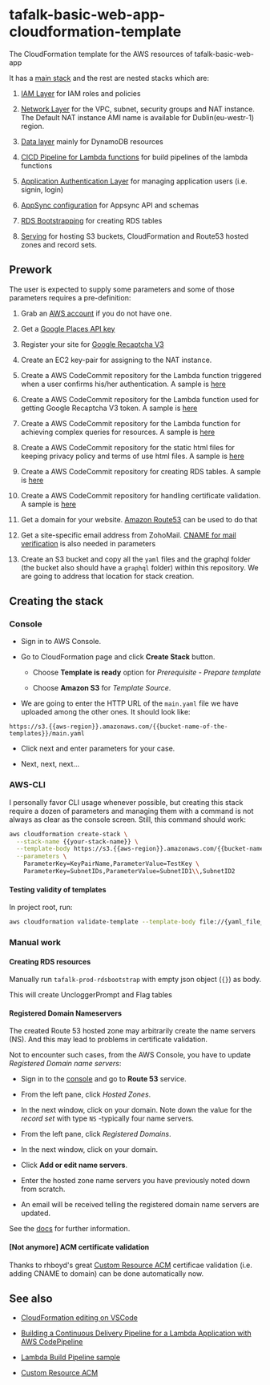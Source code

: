 # tafalk-basic-web-app-cloudformation-template

The CloudFormation template for the AWS resources of tafalk-basic-web-app

It has a [main stack](main.yaml) and the rest are nested stacks which are:

1. [IAM Layer](iam.yaml) for IAM roles and policies

2. [Network Layer](network.yaml) for the VPC, subnet, security groups and NAT instance. The Default NAT instance AMI name is available for Dublin(eu-westr-1) region.

3. [Data layer](data.yaml) mainly for DynamoDB resources

4. [CICD Pipeline for Lambda functions](build.yaml) for build pipelines of the lambda functions

5. [Application Authentication Layer](cognito-auth.yaml) for managing application users (i.e. signin, login)

6. [AppSync configuration](appsync.yaml) for Appsync API and schemas

7. [RDS Bootstrapping](rds-bootstrap.yaml) for creating RDS tables

8. [Serving](webserving.yaml) for hosting S3 buckets, CloudFormation and Route53 hosted zones and record sets.

## Prework

The user is expected to supply some parameters and some of those parameters requires a pre-definition:

1. Grab an [AWS account](https://aws.amazon.com/) if you do not have one.

2. Get a [Google Places API key](https://developers.google.com/places/web-service/get-api-key)

3. Register your site for [Google Recaptcha V3](https://www.google.com/recaptcha/admin/create)

4. Create an EC2 key-pair for assigning to the NAT instance.

5. Create a AWS CodeCommit repository for the Lambda function triggered when a user confirms his/her authentication. A sample is [here](https://eu-west-1.console.aws.amazon.com/codesuite/codecommit/repositories/cognito-user-exporter-function/browse?region=eu-west-1)

6. Create a AWS CodeCommit repository for the Lambda function used for getting Google Recaptcha V3 token. A sample is [here](https://eu-west-1.console.aws.amazon.com/codesuite/codecommit/repositories/recaptcha-token-resolver-function/browse?region=eu-west-1)

7. Create a AWS CodeCommit repository for the Lambda function for achieving complex queries for resources. A sample is [here](https://eu-west-1.console.aws.amazon.com/codesuite/codecommit/repositories/resource-searcher-function/browse?region=eu-west-1)

8. Create a AWS CodeCommit repository for the static html files for keeping privacy policy and terms of use html files. A sample is [here](https://eu-west-1.console.aws.amazon.com/codesuite/codecommit/repositories/site-policies/browse?region=eu-west-1)

9. Create a AWS CodeCommit repository for creating RDS tables. A sample is [here](https://eu-west-1.console.aws.amazon.com/codesuite/codecommit/repositories/rds-bootstrap-function/browse?region=eu-west-1)

10. Create a AWS CodeCommit repository for handling certificate validation. A sample is [here](https://eu-west-1.console.aws.amazon.com/codesuite/codecommit/repositories/certificate-delegating-function/browse?region=eu-west-1)

11. Get a domain for your website. [Amazon Route53](https://aws.amazon.com/getting-started/tutorials/get-a-domain/) can be used to do that

12. Get a site-specific email address from ZohoMail. [CNAME for mail verification](https://www.zoho.com/mail/help/adminconsole/domain-verification.html#alink4) is also needed in parameters

13. Create an S3 bucket and copy all the `yaml` files and the graphql folder (the bucket also should have a `graphql` folder) within this repository. We are going to address that location for stack creation.

## Creating the stack

### Console

- Sign in to AWS Console.
  
- Go to CloudFormation page and click **Create Stack** button.

  - Choose **Template is ready** option for *Prerequisite - Prepare template*

  - Choose **Amazon S3** for *Template Source*.

- We are going to enter the HTTP URL of the `main.yaml` file we have uploaded among the other ones. It should look like:

```url
https://s3.{{aws-region}}.amazonaws.com/{{bucket-name-of-the-templates}}/main.yaml
```

- Click next and enter parameters for your case.

- Next, next, next...

### AWS-CLI

I personally favor CLI usage whenever possible, but creating this stack require a dozen of parameters and managing them with a command is not always as clear as the console screen. Still, this command should work:

```sh
aws cloudformation create-stack \
  --stack-name {{your-stack-name}} \
  --template-body https://s3.{{aws-region}}.amazonaws.com/{{bucket-name-of-the-templates}}/main.yaml \
  --parameters \
    ParameterKey=KeyPairName,ParameterValue=TestKey \
    ParameterKey=SubnetIDs,ParameterValue=SubnetID1\\,SubnetID2
```

#### Testing validity of templates

In project root, run:

```sh
aws cloudformation validate-template --template-body file://{yaml_file_name}
```

### Manual work

#### Creating RDS resources

Manually run `tafalk-prod-rdsbootstrap` with empty json object (`{}`) as body.

This will create UncloggerPrompt and Flag tables

#### Registered Domain Nameservers

The created Route 53 hosted zone may arbitrarily create the name servers (NS). And this may lead to problems in certificate validation.

Not to encounter such cases, from the AWS Console, you have to update *Registered Domain name servers*:

- Sign in to the [console](https://console.aws.amazon.com) and go to **Route 53** service.

- From the left pane, click *Hosted Zones*.

- In the next window, click on your domain. Note down the value for the *record set* with type `NS` -typically four name servers.

- From the left pane, click *Registered Domains*.

- In the next window, click on your domain.

- Click **Add or edit name servers**.

- Enter the hosted zone name servers you have previously noted down from scratch.

- An email will be received telling the registered domain name servers are updated.

See the [docs](https://docs.aws.amazon.com/Route53/latest/DeveloperGuide/migrate-dns-domain-in-use.html#migrate-dns-update-domain) for further information.

#### [Not anymore] ACM certificate validation

Thanks to rhboyd's great  [Custom Resource ACM](https://github.com/rhboyd/CustomResourceACM/) certificae validation (i.e. adding CNAME to domain) can be done automatically now.

## See also

- [CloudFormation editing on VSCode](https://hodgkins.io/up-your-cloudformation-game-with-vscode)

- [Building a Continuous Delivery Pipeline for a Lambda Application with AWS CodePipeline](https://docs.aws.amazon.com/lambda/latest/dg/build-pipeline.html)

- [Lambda Build Pipeline sample](https://github.com/widdix/aws-velocity/blob/master/deploy/pipeline.yml)

- [Custom Resource ACM](https://github.com/rhboyd/CustomResourceACM/)
